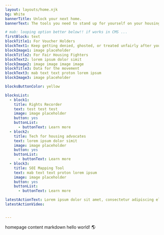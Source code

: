 ```yaml
---
layout: layouts/home.njk
bg: White
bannerTitle: Unlock your next home.
bannerText: The tools you need to stand up for yourself on your housing search - created with an led by tenants who've been there.

# mab: looping option better below!! if works in CMS ... 
firstBlock: text
blockTitle1: For Voucher Holders
blockText1: Keep getting denied, ghosted, or treated unfairly after you mention your housing voucher? Use our free tools to make a paper trail, flex your rights, and get support.
blockImage1: image placeholder
blockTitle2: For Fair Housing Fighters
blockText2: lorem ipsum dolor simit
blockImage2: image image image image
blockTitle3: Data for the movement
blockText3: mab text text proton lorem ipsum
blockImage3: image placeholder

blocksButtonColor: yellow

blocksList:
  - block1:
    title: Rights Recorder
    text: test test test
    image: image placeholder
    button: yes
    buttonList:
      - buttonText: Learn more
  - block2:
    title: Tech for housing advocates
    text: lorem ipsum dolor simit
    image: image placeholder
    button: yes
    buttonList:
      - buttonText: Learn more
  - block3:
    title: SOI Mapping Tool
    text: mab text text proton lorem ipsum
    image: image placeholder
    button: yes
    buttonList:
      - buttonText: Learn more

latestActionText: Lorem ipsum dolor sit amet, consectetur adipiscing elit, sed do eiusmod tempor incididunt ut labore et dolore magna aliqua. Ut enim ad minim veniam, quis nostrud.
latestActionVideo:


---
```


homepage content markdown hello world! 🌎
